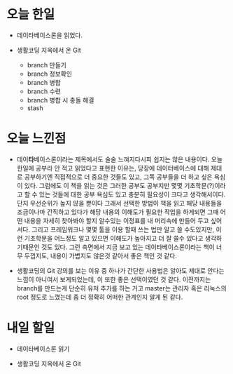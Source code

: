 오늘 한일
========
- 데이타베이스론을 읽었다.

- 생활코딩 지옥에서 온 Git
  - branch 만들기
  - branch 정보확인
  - branch 병합
  - branch 수련
  - branch 병합 시 충돌 해결
  - stash

오늘 느낀점
==========
- 데이**타**베이스론이라는 제목에서도 술술 느껴지다시피 쉽지는 않은 내용이다. 오늘 한일에 공부라 안 적고 읽었다고 표현한 이유는, 당장에 데이터베이스에 대해 제대로 공부하기엔 직접적으로 더 중요한 것들도 있고, 그쪽 공부들을 더 하고 싶은 욕심이 있다. 그럼에도 이 책을 읽는 것은 그러한 공부도 공부지만 몇몇 기초학문(?)이라고 할 수 있는 것들에 대한 공부 욕심도 있고 충분히 필요성이 크다고 생각해서이다. 단지 우선순위가 높지 않을 뿐이다 그래서 선택한 방법이 책을 읽고 해당 내용들을 조금이나마 간직하고 있다가 해당 내용의 이해도가 필요한 작업을 하게되면 그때 어떤 내용을 자세히 찾아봐야 할지 알수있는 이정표를 내 머리속에 만들어 두고 싶어서다. 그리고 프레임워크나 몇몇 툴을 이용 할때 쓰는 법만 알고 쓸 수도있지만, 이런 기초학문을 어느정도 알고 있으면 이해도가 높아지고 더 잘 쓸수 있다고 생각하기때문인 것도 있다. 그런 측면에서 지금 보고 있는 데이타베이스론이라는 책이 너무 두껍지도, 내용이 가볍지도 않은것 같아서 좋은 책인 것 같다.

- 생활코딩의 Git 강의를 보는 이유 중 하나가 간단한 사용법은 알아도 제대로 안다는 느낌이 아니여서 보게되었는데, 이 또한 좋은 선택이였던 것 같다. 이전까지는 branch를 만드는게 단순히 유저 추가를 하는 거고 master는 관리자 혹은 리눅스의 root 정도로 느꼈는데 좀 더 정확히 어떠한 관계인지 알게 된 같다.

내일 할일
========
- 데이타베이스론 읽기

- 생활코딩 지옥에서 온 Git
